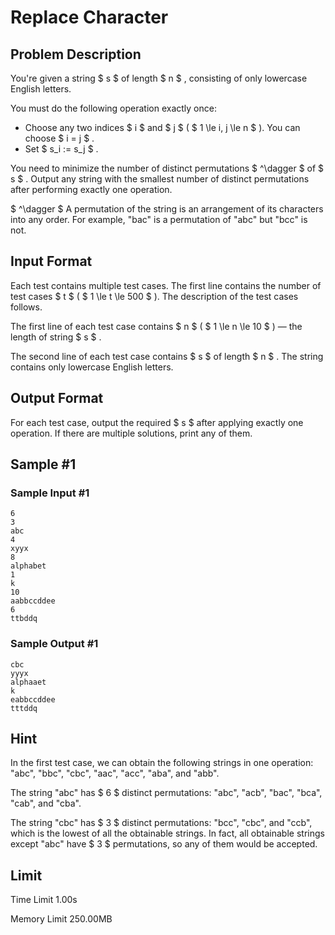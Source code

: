 # Replace Character

## Problem Description

You're given a string $ s $ of length $ n $ , consisting of only lowercase English letters.

You must do the following operation exactly once:

- Choose any two indices $ i $ and $ j $ ( $ 1 \le i, j \le n $ ). You can choose $ i = j $ .
- Set $ s_i := s_j $ .

You need to minimize the number of distinct permutations $ ^\dagger $ of $ s $ . Output any string with the smallest number of distinct permutations after performing exactly one operation.

 $ ^\dagger $ A permutation of the string is an arrangement of its characters into any order. For example, "bac" is a permutation of "abc" but "bcc" is not.

## Input Format

Each test contains multiple test cases. The first line contains the number of test cases $ t $ ( $ 1 \le t \le 500 $ ). The description of the test cases follows.

The first line of each test case contains $ n $ ( $ 1 \le n \le 10 $ ) — the length of string $ s $ .

The second line of each test case contains $ s $ of length $ n $ . The string contains only lowercase English letters.

## Output Format

For each test case, output the required $ s $ after applying exactly one operation. If there are multiple solutions, print any of them.

## Sample #1

### Sample Input #1

```
6
3
abc
4
xyyx
8
alphabet
1
k
10
aabbccddee
6
ttbddq
```

### Sample Output #1

```
cbc
yyyx
alphaaet
k
eabbccddee
tttddq
```

## Hint

In the first test case, we can obtain the following strings in one operation: "abc", "bbc", "cbc", "aac", "acc", "aba", and "abb".

The string "abc" has $ 6 $ distinct permutations: "abc", "acb", "bac", "bca", "cab", and "cba".

The string "cbc" has $ 3 $ distinct permutations: "bcc", "cbc", and "ccb", which is the lowest of all the obtainable strings. In fact, all obtainable strings except "abc" have $ 3 $ permutations, so any of them would be accepted.

## Limit



Time Limit
1.00s

Memory Limit
250.00MB